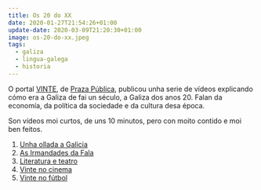 ```yaml
---
title: Os 20 do XX
date: 2020-01-27T21:54:26+01:00
update-date: 2020-03-09T21:20:30+01:00
image: os-20-do-xx.jpeg
tags:
  - galiza
  - lingua-galega
  - historia
---
```


O portal [VINTE](https://vinte.praza.gal/), de [Praza Pública](https://praza.gal/), publicou unha serie de vídeos explicando cómo era a Galiza de fai un século, a Galiza dos anos 20. Falan da economía, da política da sociedade e da cultura desa época.

Son vídeos moi curtos, de uns 10 minutos, pero con moito contido e moi ben feitos.

1. [Unha ollada a Galicia](https://vinte.praza.gal/video/os-20-do-xx-capitulo-1-unha-ollada-a-galicia)
2. [As Irmandades da Fala](https://vinte.praza.gal/video/os-20-do-xx-capitulo-2-as-irmandades-da-fala)
2. [Literatura e teatro](https://vinte.praza.gal/video/os-20-do-xx-capitulo-3-literatura-e-teatro)
2. [Vinte no cinema](https://vinte.praza.gal/video/os-20-do-xx-capitulo-4-vinte-no-cinema)
2. [Vinte no fútbol](https://vinte.praza.gal/video/os-20-do-xx-capitulo-5-vinte-no-futbol)
